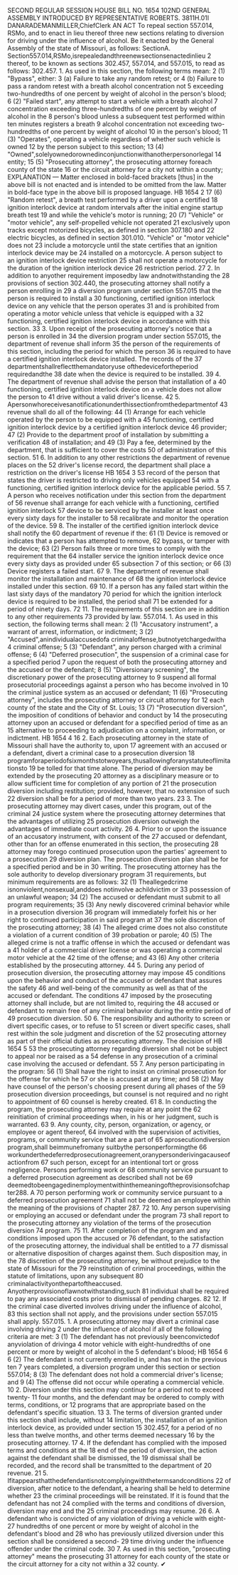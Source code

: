 SECOND REGULAR SESSION
HOUSE BILL NO. 1654
102ND GENERAL ASSEMBLY
INTRODUCED BY REPRESENTATIVE ROBERTS.
3811H.01I DANARADEMANMILLER,ChiefClerk
AN ACT
To repeal section 557.014, RSMo, and to enact in lieu thereof three new sections relating to
diversion for driving under the influence of alcohol.
Be it enacted by the General Assembly of the state of Missouri, as follows:
SectionA. Section557.014,RSMo,isrepealedandthreenewsectionsenactedinlieu
2 thereof, to be known as sections 302.457, 557.014, and 557.015, to read as follows:
302.457. 1. As used in this section, the following terms mean:
2 (1) "Bypass", either:
3 (a) Failure to take any random retest; or
4 (b) Failure to pass a random retest with a breath alcohol concentration not
5 exceeding two-hundredths of one percent by weight of alcohol in the person's blood;
6 (2) "Failed start", any attempt to start a vehicle with a breath alcohol
7 concentration exceeding three-hundredths of one percent by weight of alcohol in the
8 person's blood unless a subsequent test performed within ten minutes registers a breath
9 alcohol concentration not exceeding two-hundredths of one percent by weight of alcohol
10 in the person's blood;
11 (3) "Operates", operating a vehicle regardless of whether such vehicle is owned
12 by the person subject to this section;
13 (4) "Owned",solelyownedorownedinconjunctionwithanotherpersonorlegal
14 entity;
15 (5) "Prosecuting attorney", the prosecuting attorney foreach county of the state
16 or the circuit attorney for a city not within a county;
EXPLANATION — Matter enclosed in bold-faced brackets [thus] in the above bill is not enacted and is
intended to be omitted from the law. Matter in bold-face type in the above bill is proposed language.
HB 1654 2
17 (6) "Random retest", a breath test performed by a driver upon a certified
18 ignition interlock device at random intervals after the initial engine startup breath test
19 and while the vehicle's motor is running;
20 (7) "Vehicle" or "motor vehicle", any self-propelled vehicle not operated
21 exclusively upon tracks except motorized bicycles, as defined in section 307.180 and
22 electric bicycles, as defined in section 301.010. "Vehicle" or "motor vehicle" does not
23 include a motorcycle until the state certifies that an ignition interlock device may be
24 installed on a motorcycle. A person subject to an ignition interlock device restriction
25 shall not operate a motorcycle for the duration of the ignition interlock device
26 restriction period.
27 2. In addition to anyother requirement imposedby law andnotwithstanding the
28 provisions of section 302.440, the prosecuting attorney shall notify a person enrolling in
29 a diversion program under section 557.015 that the person is required to install a
30 functioning, certified ignition interlock device on any vehicle that the person operates
31 and is prohibited from operating a motor vehicle unless that vehicle is equipped with a
32 functioning, certified ignition interlock device in accordance with this section.
33 3. Upon receipt of the prosecuting attorney's notice that a person is enrolled in
34 the diversion program under section 557.015, the department of revenue shall inform
35 the person of the requirements of this section, including the period for which the person
36 is required to have a certified ignition interlock device installed. The records of the
37 departmentshallreflectthemandatoryuse ofthedevicefortheperiod requiredandthe
38 date when the device is required to be installed.
39 4. The department of revenue shall advise the person that installation of a
40 functioning, certified ignition interlock device on a vehicle does not allow the person to
41 drive without a valid driver's license.
42 5. Apersonwhoreceivesanotificationunderthissectionfromthedepartmentof
43 revenue shall do all of the following:
44 (1) Arrange for each vehicle operated by the person to be equipped with a
45 functioning, certified ignition interlock device by a certified ignition interlock device
46 provider;
47 (2) Provide to the department proof of installation by submitting a verification
48 of installation; and
49 (3) Pay a fee, determined by the department, that is sufficient to cover the costs
50 of administration of this section.
51 6. In addition to any other restrictions the department of revenue places on the
52 driver's license record, the department shall place a restriction on the driver's license
HB 1654 3
53 record of the person that states the driver is restricted to driving only vehicles equipped
54 with a functioning, certified ignition interlock device for the applicable period.
55 7. A person who receives notification under this section from the department of
56 revenue shall arrange for each vehicle with a functioning, certified ignition interlock
57 device to be serviced by the installer at least once every sixty days for the installer to
58 recalibrate and monitor the operation of the device.
59 8. The installer of the certified ignition interlock device shall notify the
60 department of revenue if the:
61 (1) Device is removed or indicates that a person has attempted to remove,
62 bypass, or tamper with the device;
63 (2) Person fails three or more times to comply with the requirement that the
64 installer service the ignition interlock device once every sixty days as provided under
65 subsection 7 of this section; or
66 (3) Device registers a failed start.
67 9. The department of revenue shall monitor the installation and maintenance of
68 the ignition interlock device installed under this section.
69 10. If a person has any failed start within the last sixty days of the mandatory
70 period for which the ignition interlock device is required to be installed, the period shall
71 be extended for a period of ninety days.
72 11. The requirements of this section are in addition to any other requirements
73 provided by law.
557.014. 1. As used in this section, the following terms shall mean:
2 (1) "Accusatory instrument", a warrant of arrest, information, or indictment;
3 (2) "Accused",anindividualaccusedofa criminaloffense,butnotyetchargedwitha
4 criminal offense;
5 (3) "Defendant", any person charged with a criminal offense;
6 (4) "Deferred prosecution", the suspension of a criminal case for a specified period
7 upon the request of both the prosecuting attorney and the accused or the defendant;
8 (5) "Diversionary screening", the discretionary power of the prosecuting attorney to
9 suspend all formal prosecutorial proceedings against a person who has become involved in
10 the criminal justice system as an accused or defendant;
11 (6) "Prosecuting attorney", includes the prosecuting attorney or circuit attorney for
12 each county of the state and the City of St. Louis;
13 (7) "Prosecution diversion", the imposition of conditions of behavior and conduct by
14 the prosecuting attorney upon an accused or defendant for a specified period of time as an
15 alternative to proceeding to adjudication on a complaint, information, or indictment.
HB 1654 4
16 2. Each prosecuting attorney in the state of Missouri shall have the authority to, upon
17 agreement with an accused or a defendant, divert a criminal case to a prosecution diversion
18 programforaperiodofsixmonthstotwoyears,thusallowingforanystatuteoflimitationsto
19 be tolled for that time alone. The period of diversion may be extended by the prosecuting
20 attorney as a disciplinary measure or to allow sufficient time for completion of any portion of
21 the prosecution diversion including restitution; provided, however, that no extension of such
22 diversion shall be for a period of more than two years.
23 3. The prosecuting attorney may divert cases, under this program, out of the criminal
24 justice system where the prosecuting attorney determines that the advantages of utilizing
25 prosecution diversion outweigh the advantages of immediate court activity.
26 4. Prior to or upon the issuance of an accusatory instrument, with consent of the
27 accused or defendant, other than for an offense enumerated in this section, the prosecuting
28 attorney may forego continued prosecution upon the parties' agreement to a prosecution
29 diversion plan. The prosecution diversion plan shall be for a specified period and be in
30 writing. The prosecuting attorney has the sole authority to develop diversionary program
31 requirements, but minimum requirements are as follows:
32 (1) Theallegedcrime isnonviolent,nonsexual,anddoes notinvolve achildvictim or
33 possession of an unlawful weapon;
34 (2) The accused or defendant must submit to all program requirements;
35 (3) Any newly discovered criminal behavior while in a prosecution diversion
36 program will immediately forfeit his or her right to continued participation in said program at
37 the sole discretion of the prosecuting attorney;
38 (4) The alleged crime does not also constitute a violation of a current condition of
39 probation or parole;
40 (5) The alleged crime is not a traffic offense in which the accused or defendant was a
41 holder of a commercial driver license or was operating a commercial motor vehicle at the
42 time of the offense; and
43 (6) Any other criteria established by the prosecuting attorney.
44 5. During any period of prosecution diversion, the prosecuting attorney may impose
45 conditions upon the behavior and conduct of the accused or defendant that assures the safety
46 and well-being of the community as well as that of the accused or defendant. The conditions
47 imposed by the prosecuting attorney shall include, but are not limited to, requiring the
48 accused or defendant to remain free of any criminal behavior during the entire period of
49 prosecution diversion.
50 6. The responsibility and authority to screen or divert specific cases, or to refuse to
51 screen or divert specific cases, shall rest within the sole judgment and discretion of the
52 prosecuting attorney as part of their official duties as prosecuting attorney. The decision of
HB 1654 5
53 the prosecuting attorney regarding diversion shall not be subject to appeal nor be raised as a
54 defense in any prosecution of a criminal case involving the accused or defendant.
55 7. Any person participating in the program:
56 (1) Shall have the right to insist on criminal prosecution for the offense for which he
57 or she is accused at any time; and
58 (2) May have counsel of the person's choosing present during all phases of the
59 prosecution diversion proceedings, but counsel is not required and no right to appointment of
60 counsel is hereby created.
61 8. In conducting the program, the prosecuting attorney may require at any point the
62 reinitiation of criminal proceedings when, in his or her judgment, such is warranted.
63 9. Any county, city, person, organization, or agency, or employee or agent thereof,
64 involved with the supervision of activities, programs, or community service that are a part of
65 aprosecutiondiversion program,shall beimmunefromany suitbythe personperformingthe
66 workunderthedeferredprosecutionagreement,oranypersonderivingacauseofactionfrom
67 such person, except for an intentional tort or gross negligence. Persons performing work or
68 community service pursuant to a deferred prosecution agreement as described shall not be
69 deemedtobeengagedinemploymentwithinthemeaningoftheprovisionsofchapter288. A
70 person performing work or community service pursuant to a deferred prosecution agreement
71 shall not be deemed an employee within the meaning of the provisions of chapter 287.
72 10. Any person supervising or employing an accused or defendant under the program
73 shall report to the prosecuting attorney any violation of the terms of the prosecution diversion
74 program.
75 11. After completion of the program and any conditions imposed upon the accused or
76 defendant, to the satisfaction of the prosecuting attorney, the individual shall be entitled to a
77 dismissal or alternative disposition of charges against them. Such disposition may, in the
78 discretion of the prosecuting attorney, be without prejudice to the state of Missouri for the
79 reinstitution of criminal proceedings, within the statute of limitations, upon any subsequent
80 criminalactivityonthepartoftheaccused. Anyotherprovisionoflawnotwithstanding,such
81 individual shall be required to pay any associated costs prior to dismissal of pending charges.
82 12. If the criminal case diverted involves driving under the influence of alcohol,
83 this section shall not apply, and the provisions under section 557.015 shall apply.
557.015. 1. A prosecuting attorney may divert a criminal case involving driving
2 under the influence of alcohol if all of the following criteria are met:
3 (1) The defendant has not previously beenconvictedof anyviolation of drivinga
4 motor vehicle with eight-hundredths of one percent or more by weight of alcohol in the
5 defendant's blood;
HB 1654 6
6 (2) The defendant is not currently enrolled in, and has not in the previous ten
7 years completed, a diversion program under this section or section 557.014;
8 (3) The defendant does not hold a commercial driver's license; and
9 (4) The offense did not occur while operating a commercial vehicle.
10 2. Diversion under this section may continue for a period not to exceed twenty-
11 four months, and the defendant may be ordered to comply with terms, conditions, or
12 programs that are appropriate based on the defendant's specific situation.
13 3. The terms of diversion granted under this section shall include, without
14 limitation, the installation of an ignition interlock device, as provided under section
15 302.457, for a period of no less than twelve months, and other terms deemed necessary
16 by the prosecuting attorney.
17 4. If the defendant has complied with the imposed terms and conditions at the
18 end of the period of diversion, the action against the defendant shall be dismissed, the
19 dismissal shall be recorded, and the record shall be transmitted to the department of
20 revenue.
21 5. Ifitappearsthatthedefendantisnotcomplyingwiththetermsandconditions
22 of diversion, after notice to the defendant, a hearing shall be held to determine whether
23 the criminal proceedings will be reinstated. If it is found that the defendant has not
24 complied with the terms and conditions of diversion, diversion may end and the
25 criminal proceedings may resume.
26 6. A defendant who is convicted of any violation of driving a vehicle with eight-
27 hundredths of one percent or more by weight of alcohol in the defendant's blood and
28 who has previously utilized diversion under this section shall be considered a second-
29 time driving under the influence offender under the criminal code.
30 7. As used in this section, "prosecuting attorney" means the prosecuting
31 attorney for each county of the state or the circuit attorney for a city not within a
32 county.
✔